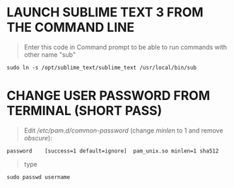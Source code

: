 # LAUNCH SUBLIME TEXT 3 FROM THE COMMAND LINE

> Enter this code in Command prompt to be able to run commands with other name "sub"

```console
sudo ln -s /opt/sublime_text/sublime_text /usr/local/bin/sub
```




# CHANGE USER PASSWORD FROM TERMINAL (SHORT PASS)

>Edit */etc/pam.d/common-password* (change *minlen* to 1 and remove *obscure*):

```text
password    [success=1 default=ignore]  pam_unix.so minlen=1 sha512
```

>type

```console
sudo passwd username
```
